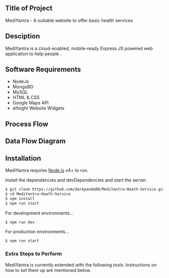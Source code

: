## Title of Project
MediYantra - A suitable website to offer basic health services

## Desciption
MediYantra is a cloud-enabled, mobile-ready Express JS powered web application to help people .

## Software Requirements
  - NodeJs
  - MongoBD
  - MySQL
  - HTML & CSS
  - Google Maps API
  - elfsight Website Widgets
  
## Process Flow

## Data Flow Diagram

## Installation

MediYantra requires [Node.js](https://nodejs.org/) v4+ to run.

Install the dependencies and devDependencies and start the server.

```sh
$ git clone https://github.com/darkpanda08/MediYantra-Heath-Service.git
$ cd MediYantra-Heath-Service
$ npm install
$ npm run start
```
For development environments...
```sh
$ npm run dev
```
For production environments...

```sh
$ npm run start
```

### Extra Steps to Perform 

MediYantra is currently extended with the following tools. Instructions on how to set them up are mentioned below.
